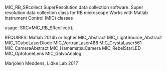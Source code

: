 
MIC_RB_SRcollect SuperResolution data collection software.
Super resolution data collection class for RB microscope
Works with Matlab Instrument Control (MIC) classes

usage: SRC=MIC_RB_SRcollect();

REQUIRES:
Matlab 2014b or higher
MIC_Abstract
MIC_LightSource_Abstract
MIC_TCubeLaserDiode
MIC_VortranLaser488
MIC_CrystaLaser561
MIC_CameraAbstract
MIC_HamamatsuCamera
MIC_RebelStarLED
MIC_OptotuneLens
MIC_GalvoAnalog

Marjolein Meddens, Lidke Lab 2017
